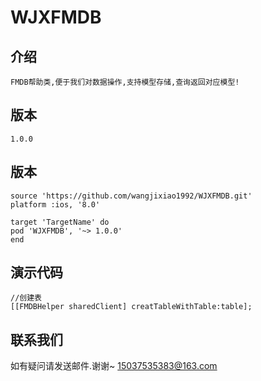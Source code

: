    # WJXFMDB

   ## 介绍
    FMDB帮助类,便于我们对数据操作,支持模型存储,查询返回对应模型!

   ## 版本
    1.0.0

   ## 版本
    source 'https://github.com/wangjixiao1992/WJXFMDB.git'
    platform :ios, '8.0'

    target 'TargetName' do
    pod 'WJXFMDB', '~> 1.0.0'
    end

   ## 演示代码
    //创建表
    [[FMDBHelper sharedClient] creatTableWithTable:table];

   ## 联系我们
   如有疑问请发送邮件.谢谢~
   15037535383@163.com



